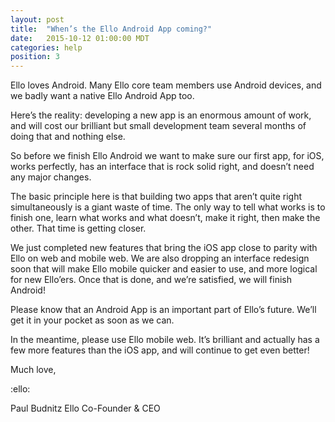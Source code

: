 ```yaml
---
layout: post
title:  "When’s the Ello Android App coming?"
date:   2015-10-12 01:00:00 MDT
categories: help
position: 3
---
```


Ello loves Android. Many Ello core team members use Android devices, and we badly want a native Ello Android App too.

Here’s the reality: developing a new app is an enormous amount of work, and will cost our brilliant but small development team several months of doing that and nothing else.

So before we finish Ello Android we want to make sure our first app, for iOS, works perfectly, has an interface that is rock solid right, and doesn’t need any major changes.

The basic principle here is that building two apps that aren’t quite right simultaneously is a giant waste of time. The only way to tell what works is to finish one, learn what works and what doesn’t, make it right, then make the other. That time is getting closer.

We just completed new features that bring the iOS app close to parity with Ello on web and mobile web. We are also dropping an interface redesign soon that will make Ello mobile quicker and easier to use, and more logical for new Ello’ers. Once that is done, and we’re satisfied, we will finish Android!

Please know that an Android App is an important part of Ello’s future. We’ll get it in your pocket as soon as we can.

In the meantime, please use Ello mobile web. It’s brilliant and actually has a few more features than the iOS app, and will continue to get even better!

Much love,

:ello:

Paul Budnitz
Ello Co-Founder & CEO
